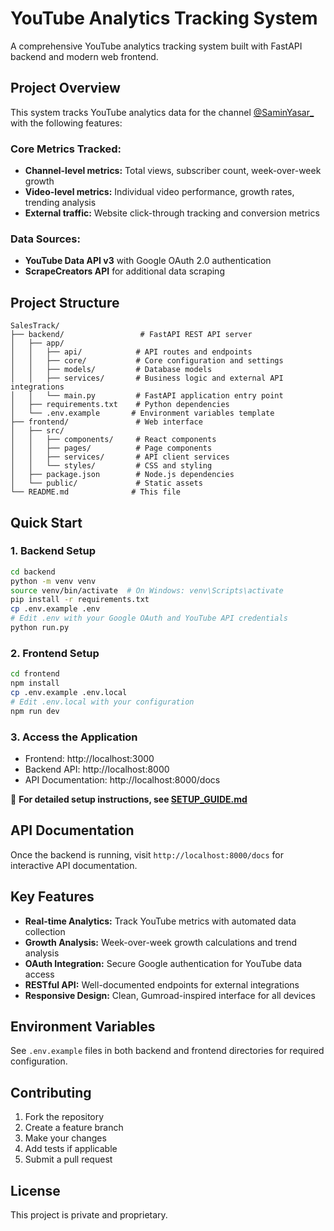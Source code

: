# YouTube Analytics Tracking System

A comprehensive YouTube analytics tracking system built with FastAPI backend and modern web frontend.

## Project Overview

This system tracks YouTube analytics data for the channel [@SaminYasar_](https://www.youtube.com/@SaminYasar_) with the following features:

### Core Metrics Tracked:
- **Channel-level metrics:** Total views, subscriber count, week-over-week growth
- **Video-level metrics:** Individual video performance, growth rates, trending analysis
- **External traffic:** Website click-through tracking and conversion metrics

### Data Sources:
- **YouTube Data API v3** with Google OAuth 2.0 authentication
- **ScrapeCreators API** for additional data scraping

## Project Structure

```
SalesTrack/
├── backend/                 # FastAPI REST API server
│   ├── app/
│   │   ├── api/            # API routes and endpoints
│   │   ├── core/           # Core configuration and settings
│   │   ├── models/         # Database models
│   │   ├── services/       # Business logic and external API integrations
│   │   └── main.py         # FastAPI application entry point
│   ├── requirements.txt    # Python dependencies
│   └── .env.example       # Environment variables template
├── frontend/               # Web interface
│   ├── src/
│   │   ├── components/     # React components
│   │   ├── pages/          # Page components
│   │   ├── services/       # API client services
│   │   └── styles/         # CSS and styling
│   ├── package.json        # Node.js dependencies
│   └── public/             # Static assets
└── README.md              # This file
```

## Quick Start

### 1. Backend Setup
```bash
cd backend
python -m venv venv
source venv/bin/activate  # On Windows: venv\Scripts\activate
pip install -r requirements.txt
cp .env.example .env
# Edit .env with your Google OAuth and YouTube API credentials
python run.py
```

### 2. Frontend Setup
```bash
cd frontend
npm install
cp .env.example .env.local
# Edit .env.local with your configuration
npm run dev
```

### 3. Access the Application
- Frontend: http://localhost:3000
- Backend API: http://localhost:8000
- API Documentation: http://localhost:8000/docs

📖 **For detailed setup instructions, see [SETUP_GUIDE.md](SETUP_GUIDE.md)**

## API Documentation

Once the backend is running, visit `http://localhost:8000/docs` for interactive API documentation.

## Key Features

- **Real-time Analytics:** Track YouTube metrics with automated data collection
- **Growth Analysis:** Week-over-week growth calculations and trend analysis
- **OAuth Integration:** Secure Google authentication for YouTube data access
- **RESTful API:** Well-documented endpoints for external integrations
- **Responsive Design:** Clean, Gumroad-inspired interface for all devices

## Environment Variables

See `.env.example` files in both backend and frontend directories for required configuration.

## Contributing

1. Fork the repository
2. Create a feature branch
3. Make your changes
4. Add tests if applicable
5. Submit a pull request

## License

This project is private and proprietary.
